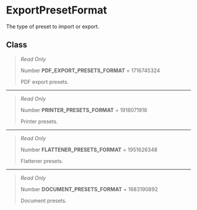 # ExportPresetFormat
The type of preset to import or export.

## Class
> *Read Only* 
> 
> Number **PDF_EXPORT_PRESETS_FORMAT** = 1716745324
> 
> PDF export presets.
*** 
> *Read Only* 
> 
> Number **PRINTER_PRESETS_FORMAT** = 1918071916
> 
> Printer presets.
*** 
> *Read Only* 
> 
> Number **FLATTENER_PRESETS_FORMAT** = 1951626348
> 
> Flattener presets.
*** 
> *Read Only* 
> 
> Number **DOCUMENT_PRESETS_FORMAT** = 1683190892
> 
> Document presets.

